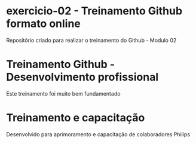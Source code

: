 # exercicio-02 - Treinamento Github formato online
Repositório criado para realizar o treinamento do Github - Modulo 02
# Treinamento Github - Desenvolvimento profissional
Este treinamento foi muito bem fundamentado 
# Treinamento e capacitação
Desenvolvido para aprimoramento e capacitação de colaboradores Philips
